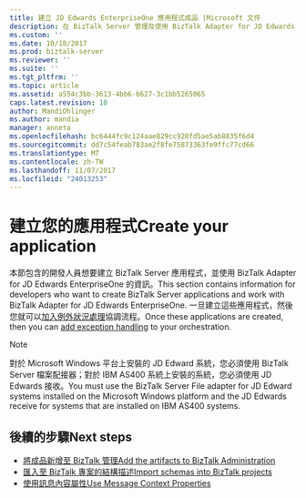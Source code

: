 ```yaml
---
title: 建立 JD Edwards EnterpriseOne 應用程式成品 |Microsoft 文件
description: 在 BizTalk Server 管理及使用 BizTalk Adapter for JD Edwards EnterpriseOne，BizTalk Server 中的 Visual Studio 中建立的成品
ms.custom: ''
ms.date: 10/18/2017
ms.prod: biztalk-server
ms.reviewer: ''
ms.suite: ''
ms.tgt_pltfrm: ''
ms.topic: article
ms.assetid: a554c3bb-3613-4bb6-b627-3c1bb5265065
caps.latest.revision: 10
author: MandiOhlinger
ms.author: mandia
manager: anneta
ms.openlocfilehash: bc6444fc9c124aae829cc920fd5ae5ab8835f6d4
ms.sourcegitcommit: dd7c54feab783ae2f8fe75873363fe9ffc77cd66
ms.translationtype: MT
ms.contentlocale: zh-TW
ms.lasthandoff: 11/07/2017
ms.locfileid: "24013253"
---
```

# <a name="create-your-application"></a><span data-ttu-id="2da51-103">建立您的應用程式</span><span class="sxs-lookup"><span data-stu-id="2da51-103">Create your application</span></span>
<span data-ttu-id="2da51-104">本節包含的開發人員想要建立 BizTalk Server 應用程式，並使用 BizTalk Adapter for JD Edwards EnterpriseOne 的資訊。</span><span class="sxs-lookup"><span data-stu-id="2da51-104">This section contains information for developers who want to create BizTalk Server applications and work with BizTalk Adapter for JD Edwards EnterpriseOne.</span></span> <span data-ttu-id="2da51-105">一旦建立這些應用程式，然後您就可以[加入例外狀況處理](../core/using-biztalk-server-exception-handling3.md)協調流程。</span><span class="sxs-lookup"><span data-stu-id="2da51-105">Once these applications are created, then you can [add exception handling](../core/using-biztalk-server-exception-handling3.md) to your orchestration.</span></span> 
  
> [!NOTE]
>  <span data-ttu-id="2da51-106">對於 Microsoft Windows 平台上安裝的 JD Edward 系統，您必須使用 BizTalk Server 檔案配接器；對於 IBM AS400 系統上安裝的系統，您必須使用 JD Edwards 接收。</span><span class="sxs-lookup"><span data-stu-id="2da51-106">You must use the BizTalk Server File adapter for JD Edward systems installed on the Microsoft Windows platform and the JD Edwards receive for systems that are installed on IBM AS400 systems.</span></span>  
  
## <a name="next-steps"></a><span data-ttu-id="2da51-107">後續的步驟</span><span class="sxs-lookup"><span data-stu-id="2da51-107">Next steps</span></span> 
  
-   [<span data-ttu-id="2da51-108">將成品新增至 BizTalk 管理</span><span class="sxs-lookup"><span data-stu-id="2da51-108">Add the artifacts to BizTalk Administration</span></span>](../core/adding-biztalk-adapter-for-jd-edwards-enterpriseone.md)  
-   [<span data-ttu-id="2da51-109">匯入至 BizTalk 專案的結構描述</span><span class="sxs-lookup"><span data-stu-id="2da51-109">Import schemas into BizTalk projects</span></span>](../core/importing-schemas-into-biztalk-server-projects2.md)  
-   [<span data-ttu-id="2da51-110">使用訊息內容屬性</span><span class="sxs-lookup"><span data-stu-id="2da51-110">Use Message Context Properties</span></span>](../core/using-message-context-properties1.md)